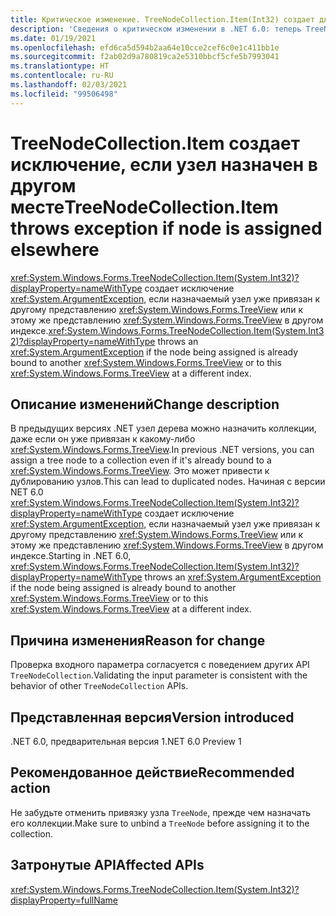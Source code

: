 ```yaml
---
title: Критическое изменение. TreeNodeCollection.Item(Int32) создает для используемого узла исключение ArgumentException
description: 'Сведения о критическом изменении в .NET 6.0: теперь TreeNodeCollection.Item(Int32) создает исключение ArgumentException, если назначаемый узел уже назначен какому-либо представлению TreeView.'
ms.date: 01/19/2021
ms.openlocfilehash: efd6ca5d594b2aa64e10cce2cef6c0e1c411bb1e
ms.sourcegitcommit: f2ab02d9a780819ca2e5310bbcf5cfe5b7993041
ms.translationtype: HT
ms.contentlocale: ru-RU
ms.lasthandoff: 02/03/2021
ms.locfileid: "99506498"
---
```

# <a name="treenodecollectionitem-throws-exception-if-node-is-assigned-elsewhere"></a><span data-ttu-id="c8fa4-103">TreeNodeCollection.Item создает исключение, если узел назначен в другом месте</span><span class="sxs-lookup"><span data-stu-id="c8fa4-103">TreeNodeCollection.Item throws exception if node is assigned elsewhere</span></span>

<span data-ttu-id="c8fa4-104"><xref:System.Windows.Forms.TreeNodeCollection.Item(System.Int32)?displayProperty=nameWithType> создает исключение <xref:System.ArgumentException>, если назначаемый узел уже привязан к другому представлению <xref:System.Windows.Forms.TreeView> или к этому же представлению <xref:System.Windows.Forms.TreeView> в другом индексе.</span><span class="sxs-lookup"><span data-stu-id="c8fa4-104"><xref:System.Windows.Forms.TreeNodeCollection.Item(System.Int32)?displayProperty=nameWithType> throws an <xref:System.ArgumentException> if the node being assigned is already bound to another <xref:System.Windows.Forms.TreeView> or to this <xref:System.Windows.Forms.TreeView> at a different index.</span></span>

## <a name="change-description"></a><span data-ttu-id="c8fa4-105">Описание изменений</span><span class="sxs-lookup"><span data-stu-id="c8fa4-105">Change description</span></span>

<span data-ttu-id="c8fa4-106">В предыдущих версиях .NET узел дерева можно назначить коллекции, даже если он уже привязан к какому-либо <xref:System.Windows.Forms.TreeView>.</span><span class="sxs-lookup"><span data-stu-id="c8fa4-106">In previous .NET versions, you can assign a tree node to a collection even if it's already bound to a <xref:System.Windows.Forms.TreeView>.</span></span> <span data-ttu-id="c8fa4-107">Это может привести к дублированию узлов.</span><span class="sxs-lookup"><span data-stu-id="c8fa4-107">This can lead to duplicated nodes.</span></span> <span data-ttu-id="c8fa4-108">Начиная с версии NET 6.0 <xref:System.Windows.Forms.TreeNodeCollection.Item(System.Int32)?displayProperty=nameWithType> создает исключение <xref:System.ArgumentException>, если назначаемый узел уже привязан к другому представлению <xref:System.Windows.Forms.TreeView> или к этому же представлению <xref:System.Windows.Forms.TreeView> в другом индексе.</span><span class="sxs-lookup"><span data-stu-id="c8fa4-108">Starting in .NET 6.0, <xref:System.Windows.Forms.TreeNodeCollection.Item(System.Int32)?displayProperty=nameWithType> throws an <xref:System.ArgumentException> if the node being assigned is already bound to another <xref:System.Windows.Forms.TreeView> or to this <xref:System.Windows.Forms.TreeView> at a different index.</span></span>

## <a name="reason-for-change"></a><span data-ttu-id="c8fa4-109">Причина изменения</span><span class="sxs-lookup"><span data-stu-id="c8fa4-109">Reason for change</span></span>

<span data-ttu-id="c8fa4-110">Проверка входного параметра согласуется с поведением других API `TreeNodeCollection`.</span><span class="sxs-lookup"><span data-stu-id="c8fa4-110">Validating the input parameter is consistent with the behavior of other `TreeNodeCollection` APIs.</span></span>

## <a name="version-introduced"></a><span data-ttu-id="c8fa4-111">Представленная версия</span><span class="sxs-lookup"><span data-stu-id="c8fa4-111">Version introduced</span></span>

<span data-ttu-id="c8fa4-112">.NET 6.0, предварительная версия 1</span><span class="sxs-lookup"><span data-stu-id="c8fa4-112">.NET 6.0 Preview 1</span></span>

## <a name="recommended-action"></a><span data-ttu-id="c8fa4-113">Рекомендованное действие</span><span class="sxs-lookup"><span data-stu-id="c8fa4-113">Recommended action</span></span>

<span data-ttu-id="c8fa4-114">Не забудьте отменить привязку узла `TreeNode`, прежде чем назначать его коллекции.</span><span class="sxs-lookup"><span data-stu-id="c8fa4-114">Make sure to unbind a `TreeNode` before assigning it to the collection.</span></span>

## <a name="affected-apis"></a><span data-ttu-id="c8fa4-115">Затронутые API</span><span class="sxs-lookup"><span data-stu-id="c8fa4-115">Affected APIs</span></span>

<xref:System.Windows.Forms.TreeNodeCollection.Item(System.Int32)?displayProperty=fullName>

<!--

### Affected APIs

- `P:System.Windows.Forms.TreeNodeCollection.Item(System.Int32)`

### Category

Windows Forms

-->

